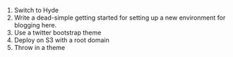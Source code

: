 1. Switch to Hyde
1. Write a dead-simple getting started for setting up a new environment for blogging here.
1. Use a twitter bootstrap theme
1. Deploy on S3 with a root domain
1. Throw in a theme
